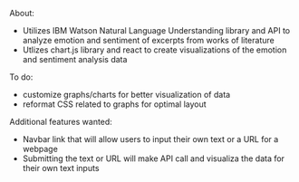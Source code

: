 About:

- Utilizes IBM Watson Natural Language Understanding library and API to analyze emotion and sentiment of excerpts from works of literature
- Utlizes chart.js library and react to create visualizations of the emotion and sentiment analysis data

To do:

- customize graphs/charts for better visualization of data
- reformat CSS related to graphs for optimal layout

Additional features wanted:

- Navbar link that will allow users to input their own text or a URL for a webpage
- Submitting the text or URL will make API call and visualiza the data for their own text inputs

